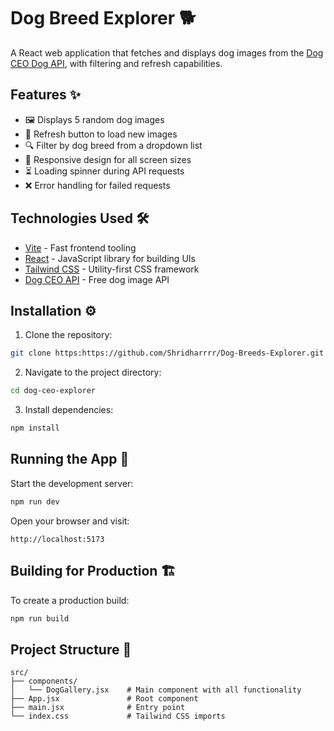 # Dog Breed Explorer 🐕

A React web application that fetches and displays dog images from the [Dog CEO Dog API](https://dog.ceo/dog-api/), with filtering and refresh capabilities.

## Features ✨

- 🖼️ Displays 5 random dog images
- 🔄 Refresh button to load new images
- 🔍 Filter by dog breed from a dropdown list
- 📱 Responsive design for all screen sizes
- ⏳ Loading spinner during API requests
- ❌ Error handling for failed requests

## Technologies Used 🛠️

- [Vite](https://vitejs.dev/) - Fast frontend tooling
- [React](https://reactjs.org/) - JavaScript library for building UIs
- [Tailwind CSS](https://tailwindcss.com/) - Utility-first CSS framework
- [Dog CEO API](https://dog.ceo/dog-api/) - Free dog image API

## Installation ⚙️

1. Clone the repository:
```bash
git clone https:https://github.com/Shridharrrr/Dog-Breeds-Explorer.git
```

2. Navigate to the project directory:
```bash
cd dog-ceo-explorer
```

3. Install dependencies:
```bash
npm install
```

## Running the App 🚀

Start the development server:
```bash
npm run dev
```

Open your browser and visit:
```
http://localhost:5173
```

## Building for Production 🏗️

To create a production build:
```bash
npm run build
```

## Project Structure 📂

```
src/
├── components/
│   └── DogGallery.jsx    # Main component with all functionality
├── App.jsx               # Root component
├── main.jsx              # Entry point
└── index.css             # Tailwind CSS imports
```
